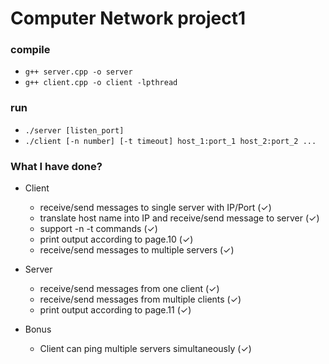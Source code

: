 # Computer Network project1

### compile
* `g++ server.cpp -o server`
* `g++ client.cpp -o client -lpthread`

### run
* `./server [listen_port]` 
* `./client [-n number] [-t timeout] host_1:port_1 host_2:port_2 ...`

### What I have done?
* Client
    * receive/send messages to single server with IP/Port $(\checkmark)$
    * translate host name into IP and receive/send message to server $(\checkmark)$
    * support -n -t commands $(\checkmark)$
    * print output according to page.10 $(\checkmark)$
    * receive/send messages to multiple servers $(\checkmark)$

* Server
    * receive/send messages from one client $(\checkmark)$
    * receive/send messages from multiple clients $(\checkmark)$
    * print output according to page.11 $(\checkmark)$

* Bonus
    * Client can ping multiple servers simultaneously $(\checkmark)$

